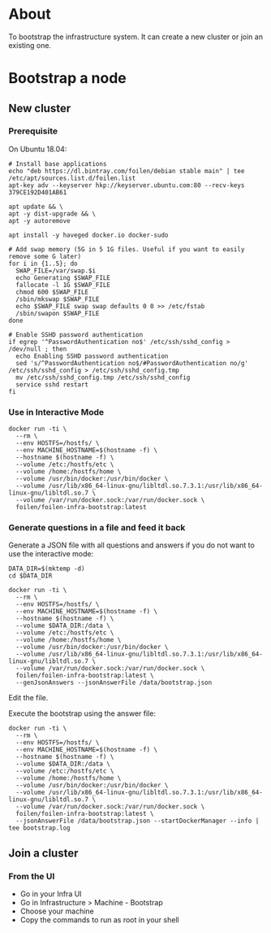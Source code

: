 # About

To bootstrap the infrastructure system. It can create a new cluster or join an existing one.

# Bootstrap a node

## New cluster

### Prerequisite

On Ubuntu 18.04:

```
# Install base applications
echo "deb https://dl.bintray.com/foilen/debian stable main" | tee /etc/apt/sources.list.d/foilen.list
apt-key adv --keyserver hkp://keyserver.ubuntu.com:80 --recv-keys 379CE192D401AB61

apt update && \
apt -y dist-upgrade && \
apt -y autoremove

apt install -y haveged docker.io docker-sudo

# Add swap memory (5G in 5 1G files. Useful if you want to easily remove some G later)
for i in {1..5}; do
  SWAP_FILE=/var/swap.$i
  echo Generating $SWAP_FILE
  fallocate -l 1G $SWAP_FILE
  chmod 600 $SWAP_FILE
  /sbin/mkswap $SWAP_FILE
  echo $SWAP_FILE swap swap defaults 0 0 >> /etc/fstab
  /sbin/swapon $SWAP_FILE
done

# Enable SSHD password authentication
if egrep '^PasswordAuthentication no$' /etc/ssh/sshd_config > /dev/null ; then
  echo Enabling SSHD password authentication
  sed 's/^PasswordAuthentication no$/#PasswordAuthentication no/g' /etc/ssh/sshd_config > /etc/ssh/sshd_config.tmp
  mv /etc/ssh/sshd_config.tmp /etc/ssh/sshd_config
  service sshd restart
fi
```

### Use in Interactive Mode

```
docker run -ti \
  --rm \
  --env HOSTFS=/hostfs/ \
  --env MACHINE_HOSTNAME=$(hostname -f) \
  --hostname $(hostname -f) \
  --volume /etc:/hostfs/etc \
  --volume /home:/hostfs/home \
  --volume /usr/bin/docker:/usr/bin/docker \
  --volume /usr/lib/x86_64-linux-gnu/libltdl.so.7.3.1:/usr/lib/x86_64-linux-gnu/libltdl.so.7 \
  --volume /var/run/docker.sock:/var/run/docker.sock \
  foilen/foilen-infra-bootstrap:latest
```

### Generate questions in a file and feed it back

Generate a JSON file with all questions and answers if you do not want to use the interactive mode:

```
DATA_DIR=$(mktemp -d)
cd $DATA_DIR

docker run -ti \
  --rm \
  --env HOSTFS=/hostfs/ \
  --env MACHINE_HOSTNAME=$(hostname -f) \
  --hostname $(hostname -f) \
  --volume $DATA_DIR:/data \
  --volume /etc:/hostfs/etc \
  --volume /home:/hostfs/home \
  --volume /usr/bin/docker:/usr/bin/docker \
  --volume /usr/lib/x86_64-linux-gnu/libltdl.so.7.3.1:/usr/lib/x86_64-linux-gnu/libltdl.so.7 \
  --volume /var/run/docker.sock:/var/run/docker.sock \
  foilen/foilen-infra-bootstrap:latest \
  --genJsonAnswers --jsonAnswerFile /data/bootstrap.json
```

Edit the file.

Execute the bootstrap using the answer file:

```
docker run -ti \
  --rm \
  --env HOSTFS=/hostfs/ \
  --env MACHINE_HOSTNAME=$(hostname -f) \
  --hostname $(hostname -f) \
  --volume $DATA_DIR:/data \
  --volume /etc:/hostfs/etc \
  --volume /home:/hostfs/home \
  --volume /usr/bin/docker:/usr/bin/docker \
  --volume /usr/lib/x86_64-linux-gnu/libltdl.so.7.3.1:/usr/lib/x86_64-linux-gnu/libltdl.so.7 \
  --volume /var/run/docker.sock:/var/run/docker.sock \
  foilen/foilen-infra-bootstrap:latest \
  --jsonAnswerFile /data/bootstrap.json --startDockerManager --info | tee bootstrap.log
```

## Join a cluster

### From the UI

* Go in your Infra UI
* Go in Infrastructure > Machine - Bootstrap
* Choose your machine
* Copy the commands to run as root in your shell
